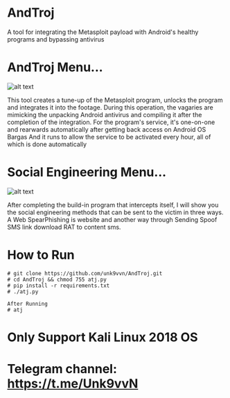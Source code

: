 # AndTroj
A tool for integrating the Metasploit payload with Android's healthy programs and bypassing antivirus

# AndTroj Menu...

![alt text][logo]

[logo]: https://raw.githubusercontent.com/unk9vvn/AndTroj/master/ATJ.jpg "Logo Title Text 2"


This tool creates a tune-up of the Metasploit program, unlocks the program and integrates it into the footage. During this operation, the vagaries are mimicking the unpacking Android antivirus and compiling it after the completion of the integration. For the program's service, it's one-on-one and rearwards automatically after getting back access on Android OS Bargas And it runs to allow the service to be activated every hour, all of which is done automatically

# Social Engineering Menu...

![alt text](https://raw.githubusercontent.com/unk9vvn/AndTroj/master/SEA.jpg)


After completing the build-in program that intercepts itself, I will show you the social engineering methods that can be sent to the victim in three ways. A Web SpearPhishing is website and another way through Sending Spoof SMS link download RAT to content sms.

# How to Run
```
# git clone https://github.com/unk9vvn/AndTroj.git
# cd AndTroj && chmod 755 atj.py
# pip install -r requirements.txt
# ./atj.py

After Running
# atj
```
# Only Support Kali Linux 2018 OS

# Telegram channel: https://t.me/Unk9vvN
